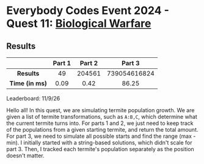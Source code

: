 # Everybody Codes Event 2024 - Quest 11: [Biological Warfare](https://everybody.codes/event/2024/quests/11)

## Results
| | **Part 1** | **Part 2** | **Part 3** |
|:--:|:---:|:---:|:---:|
| **Results** | 49 | 204561 | 739054616824 |
| **Time (in ms)** | 0.09 | 0.42 | 86.25 |

Leaderboard: 11/9/26

Hello all! In this quest, we are simulating termite population growth. We are given a list of termite transformations, such as `A:B,C`, which determine what the current termite turns into. For parts 1 and 2, we just need to keep track of the populations from a given starting termite, and return the total amount. For part 3, we need to simulate all possible starts and find the range (max - min). I initially started with a string-based solutions, which didn't scale for part 3. Then, I tracked each termite's population separately as the position doesn't matter.